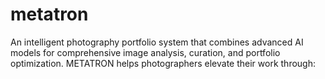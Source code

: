 # metatron
An intelligent photography portfolio system that combines advanced AI models for comprehensive image analysis, curation, and portfolio optimization. METATRON helps photographers elevate their work through:
